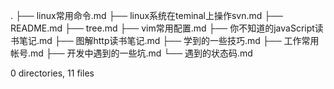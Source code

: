 .
├── linux常用命令.md
├── linux系统在teminal上操作svn.md
├── README.md
├── tree.md
├── vim常用配置.md
├── 你不知道的javaScript读书笔记.md
├── 图解http读书笔记.md
├── 学到的一些技巧.md
├── 工作常用帐号.md
├── 开发中遇到的一些坑.md
└── 遇到的状态码.md

0 directories, 11 files
